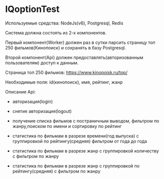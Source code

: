 # IQoptionTest
Используемые средства: NodeJs(v6), Postgresql, Redis

Система должна состоять из 2-х компонентов.

Первый компонент(Worker) должен раз в сутки парсить страницу топ 250 фильмов(Кинопоиск) и сохранять в базу Postgresql.

Второй компонент(Api) должен предоставлять(авторизованным пользователям) доступ к данным.

Страница топ 250 фильмов: https://www.kinopoisk.ru/top/

Необходимые поля: id(кинопоиск), имя, рейтинг, жанр

Описание Api:

- авторизация(login)

- снятие авторизация(logout)

- получение списка фильмов с постраничным выводом, фильтром по жанру,поиском по имени и сортировку по рейтинг

- статистика по фильмам в разрезе времени(год выпуска) с группировкой по рейтингу(средняя) фильтром от года до года

- статистика по фильмам в разрезе жанр с группировкой количеству с фильтром по жанру

- статистика по фильмам в разрезе жанр с группировкой по рейтингу(средняя) с фильтром по жанру
